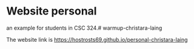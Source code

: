 # Website personal
an example for students in CSC 324.# warmup-christara-laing

The website link is https://hostrosts69.github.io/personal-christara-laing
